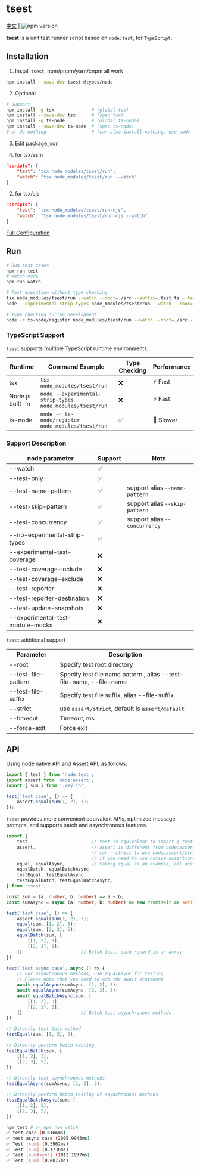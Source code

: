 # tsest

[中文](README_ZH.md)  | ![npm version](https://img.shields.io/npm/v/tsest.svg?style=flat)

**tsest** is a unit test runner script based on `node:test`, for `TypeScript`.

## Installation

1. Install `tsest`, npm/pnpm/yarn/cnpm all work

```bash
npm install --save-dev tsest @types/node
```
  
2. Optional

```bash
# Support
npm install -g tsx              # (global tsx)
npm install --save-dev tsx      # (spec tsx)
npm install -g ts-node          # (global ts-node)
npm install --save-dev ts-node  # (spec ts-node)
# or do-nothing                 # (can also install nothing, use node --experimental-strip-types which is still unstable)
```

3. Edit package.json

1. for tsx/esm

```json
"scripts": {
    "test": "tsx node_modules/tsest/run",
    "watch": "tsx node_modules/tsest/run --watch"
}
```

2. for tsx/cjs

```json
"scripts": {
    "test": "tsx node_modules/tsest/run-cjs",
    "watch": "tsx node_modules/tsest/run-cjs --watch"
}
```

[Full Configuration](./SETUP.md)


## Run

```bash
# Run test cases
npm run test
# Watch mode
npm run watch

# Fast execution without type checking
tsx node_modules/tsest/run --watch --root=./src --suffix=.test.ts --test-only
node --experimental-strip-types node_modules/tsest/run --watch --root=./src --suffix=.test.ts --test-only

# Type checking during development
node -r ts-node/register node_modules/tsest/run --watch --root=./src --suffix=.test.ts --test-only
```

### TypeScript Support

`tsest` supports multiple TypeScript runtime environments:

| Runtime | Command Example | Type Checking | Performance |
| ------- | --------------- | ------------- | ----------- |
| tsx | `tsx node_modules/tsest/run` | ❌ | ⚡ Fast |
| Node.js built-in | `node --experimental-strip-types node_modules/tsest/run` | ❌ | ⚡ Fast |
| ts-node | `node -r ts-node/register node_modules/tsest/run` | ✅ | 🐌 Slower |

### Support Description

| node parameter                    | Support                                  | Note |
| --------------------------------- | ---------------------------------------- | ------ |
| --watch                           | ✅                                        | |
| --test-only                       | ✅                                     | |
| --test-name-pattern               | ✅                                        | support alias `--name-pattern` |
| --test-skip-pattern               | ✅                                        | support alias `--skip-pattern` |
| --test-concurrency                | ✅                                    | support alias `--concurrency` |
| --no-experimental-strip-types     | ✅  |  |
| --experimental-test-coverage      | ❌                                        | |
| --test-coverage-include            | ❌                                        | |
| --test-coverage-exclude           | ❌                                        | |
| --test-reporter                   | ❌                                        | |
| --test-reporter-destination       | ❌                                        | |
| --test-update-snapshots           | ❌                                        | |
| --experimental-test-module-mocks  | ❌                                        | |

`tsest` additional support

| Parameter             | Description          |
| --------------------- | -------------------- |
| --root                | Specify test root directory |
| --test-file-pattern    | Specify test file name pattern , alias --test-file-name, --file-name |
| --test-file-suffix    | Specify test file suffix, alias --file-suffix |
| --strict             | use `assert/strict`, default is `assert/default`  |
| --timeout             | Timeout, ms          |
| --force-exit          | Force exit           |

## API

Using [node native API](https://nodejs.org/api/test.html) and [Assert API](https://nodejs.org/api/assert.html), as follows:

```typescript
import { test } from 'node:test';
import assert from 'node:assert';
import { sum } from './mylib';

test('test case', () => {
    assert.equal(sum(1, 2), 3);
});
```

`tsest` provides more convenient equivalent APIs, optimized message prompts, and supports batch and asynchronous features.

```typescript
import {
    test,                       // test is equivalent to import { test } from 'node:test'
    assert,                     // assert is different from node:assert, with some message optimizations,
                                // run --strict to use node:assert/strict , or use assert:assert.default
                                // if you need to use native assertions, please use node:assert
    equal, equalAsync,          // taking equal as an example, all assertions have 8 methods for async x batch x quick test
    equalBatch, equalBatchAsync,
    testEqual, testEqualAsync,
    testEqualBatch, testEqualBatchAsync,
} from 'tsest';

const sum = (a: number, b: number) => a + b;
const sumAsync = async (a: number, b: number) => new Promise(r => setTimeout(r, 1000, a + b));

test('test case', () => {
    assert.equal(sum(1, 2), 3);
    equal(sum, [1, 2], 3);
    equal(sum, [2, 3], 5);
    equalBatch(sum, [
        [[1, 2], 3],
        [[2, 3], 5],
    ])                      // Batch test, each record is an array
})

test('test async case', async () => {
    // For asynchronous methods, use equalAsync for testing
    // Please note that you need to add the await statement
    await equalAsync(sumAsync, [1, 2], 3);
    await equalAsync(sumAsync, [2, 3], 5);
    await equalBatchAsync(sum, [
        [[1, 2], 3],
        [[2, 3], 5],
    ])                      // Batch test asynchronous methods
})

// Directly test this method
testEqual(sum, [1, 2], 3);

// Directly perform batch testing
testEqualBatch(sum, [
    [[1, 2], 3],
    [[2, 3], 5],
])

// Directly test asynchronous methods
testEqualAsync(sumAsync, [1, 2], 3);

// Directly perform batch testing of asynchronous methods
testEqualBatchAsync(sum, [
    [[1, 2], 3],
    [[2, 3], 5],
])
```

```bash
npm test # or npm run watch
✅ test case (0.6166ms)
✅ test async case (2005.9943ms)
✅ Test [sum] (0.3962ms)
✅ Test [sum] (0.1730ms)
✅ Test [sumAsync] (1012.1937ms)
✅ Test [sum] (0.6077ms)
```
